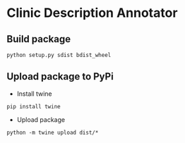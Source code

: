 # Clinic Description Annotator

## Build package

```shell
python setup.py sdist bdist_wheel
```

## Upload package to PyPi

- Install twine
```shell
pip install twine
```

- Upload package

```shell
python -m twine upload dist/*
```